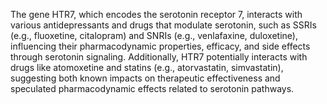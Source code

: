 The gene HTR7, which encodes the serotonin receptor 7, interacts with various antidepressants and drugs that modulate serotonin, such as SSRIs (e.g., fluoxetine, citalopram) and SNRIs (e.g., venlafaxine, duloxetine), influencing their pharmacodynamic properties, efficacy, and side effects through serotonin signaling. Additionally, HTR7 potentially interacts with drugs like atomoxetine and statins (e.g., atorvastatin, simvastatin), suggesting both known impacts on therapeutic effectiveness and speculated pharmacodynamic effects related to serotonin pathways.